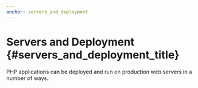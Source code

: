 ```yaml
---
anchor: servers_and_deployment
---
```


# Servers and Deployment {#servers_and_deployment_title}

PHP applications can be deployed and run on production web servers in a number of ways.
